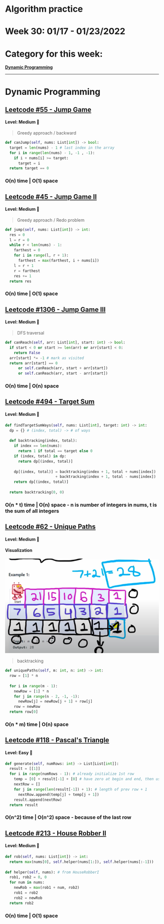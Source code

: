 # Algorithm practice

# Week 30: 01/17 - 01/23/2022

# Category for this week:
**[Dynamic Programming](#dynamic-programming)**<br>

---

# Dynamic Programming

## [Leetcode #55 - Jump Game](https://leetcode.com/problems/jump-game/)

#### Level: Medium 📘

> Greedy approach / backward
```python
def canJump(self, nums: List[int]) -> bool:
  target = len(nums) - 1 # last index in the array
  for i in range(len(nums) - 1, -1 , -1):
    if i + nums[i] >= target:
      target = i
  return target == 0
```

### O(n) time | O(1) space

## [Leetcode #45 - Jump Game II](https://leetcode.com/problems/jump-game-ii/)

#### Level: Medium 📘

> Greedy approach / Redo problem
```python
def jump(self, nums: List[int]) -> int:
  res = 0
  l = r = 0
  while r < len(nums) - 1:
    farthest = 0
    for i in range(l, r + 1):
      farthest = max(farthest, i + nums[i])
    l = r + 1
    r = farthest
    res += 1
  return res
```

### O(n) time | O(1) space

## [Leetcode #1306 - Jump Game III](https://leetcode.com/problems/jump-game-iii/)

#### Level: Medium 📘

> DFS traversal
```python
def canReach(self, arr: List[int], start: int) -> bool:
  if start < 0 or start >= len(arr) or arr[start] < 0:
    return False
  arr[start] *= -1 # mark as visited
  return arr[start] == 0 
      or self.canReach(arr, start + arr[start]) 
      or self.canReach(arr, start - arr[start])
```

### O(n) time | O(n) space

## [Leetcode #494 - Target Sum](https://leetcode.com/problems/target-sum/)

#### Level: Medium 📘

```python
def findTargetSumWays(self, nums: List[int], target: int) -> int:
  dp = {} # (index, total) -> # of ways
  
  def backtracking(index, total):
    if index == len(nums):
      return 1 if total == target else 0
    if (index, total) in dp:
      return dp[(index, total)]
    
    dp[(index, total)] = backtracking(index + 1, total + nums[index]) 
                       + backtracking(index + 1, total - nums[index])
    return dp[(index, total)]
  
  return backtracking(0, 0)
```

### O(n * t) time | O(n) space - n is number of integers in nums, t is the sum of all integers

## [Leetcode #62 - Unique Paths](https://leetcode.com/problems/unique-paths/)

#### Level: Medium 📘

#### Visualization

![Detailed explanation](../Dynamic%20Programming/src/main/java/LC62.png)

> backtracking
```python
def uniquePaths(self, m: int, n: int) -> int:
  row = [1] * n

  for i in range(m - 1):
    newRow = [1] * n
    for j in range(n - 2, -1, -1):
      newRow[j] = newRow[j + 1] + row[j]
    row = newRow
  return row[0]
```

### O(n * m) time | O(n) space

## [Leetcode #118 - Pascal's Triangle](https://leetcode.com/problems/pascals-triangle/)

#### Level: Easy 📗

```python
def generate(self, numRows: int) -> List[List[int]]:
  result = [[1]]
  for i in range(numRows - 1): # already initialize 1st row
    temp = [0] + result[-1] + [0] # have zero at begin and end, then use 2 pointers
    nextRow = []
    for j in range(len(result[-1]) + 1): # length of prev row + 1
      nextRow.append(temp[j] + temp[j + 1])
    result.append(nextRow)
  return result
```

### O(n^2) time | O(n^2) space - because of the last row

## [Leetcode #213 - House Robber II](https://leetcode.com/problems/house-robber-ii/)

#### Level: Medium 📘

```python
def rob(self, nums: List[int]) -> int:
  return max(nums[0], self.helper(nums[1:]), self.helper(nums[:-1]))

def helper(self, nums): # from HouseRobberI
  rob1, rob2 = 0, 0
  for num in nums:
    newRob = max(rob1 + num, rob2)
    rob1 = rob2
    rob2 = newRob
  return rob2
```

### O(n) time | O(1) space
